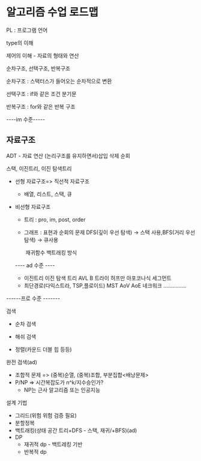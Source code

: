 # 알고리즘 수업 로드맵

PL : 프로그램 언어

type의 이해

제어의 이해 - 자료의 형태와 연산

순차구조, 선택구조, 반복구조

순차구조 : 스택터스가 들어오는 순차적으로 변환

선택구조 : if와 같은 조건 분기문

반복구조 : for와 같은 반복 구조

----im 수준-----



## 자료구조

ADT - 자료 연산 (논리구조를 유지하면서)삽입 삭제 순회

스택, 이진트리, 이진 탐색트리



- 선형 자료구조=> 직선적 자료구조
   - 배열, 리스트, 스택, 큐

- 비선형 자료구조

  - 트리 : pro, im, post, order

  - 그래프 : 표현과 순회의 문제 DFS(깊이 우선 탐색) -> 스택 사용,BFS(거리 우선 탐색) -> 큐사용

    ​	재귀함수 백트래킹 방식

  ---- ad 수준 ----

  - 이진트리 이진 탐색 트리 AVL B 트라이 허프만 아포코나식 세그먼트
  - 최단경로(다익스트라, TSP,플로이드) MST AoV AoE 네크워크 ...............



------프로 수준 -------



검색

- 순차 검색
- 해쉬 검색

- 정렬(카운드 더블 힙 등등)



완전 검색(ad)

- 조합적 문제 => (중복)순열, (중복)조합, 부분집합<배낭문제>
- P/NP => 시간복잡도가 n^k/지수승인가?
  - NP는 근사 알고리즘 또는 인공지능



설계 기법

- 그리드(위험 위험 검증 필요)
- 분할정복
- 백트래킹(상태 공간 트리+DFS - 스택, 재귀/+BFS)(ad)
- DP 
  - 재귀적 dp - 백트레킹 기반
  - 반복적 dp















































